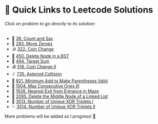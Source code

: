 # 🔗 Quick Links to Leetcode Solutions

###### Click on problem to go directly to its solution:

- 🔢 [38. Count and Say]()
- 🚚 [283. Move Zeroes]()
- 🪙 [322. Coin Change](https://github.com/Spidey00007/Leetcode_Solutions/blob/main/1%20-%20500/322.%20Coin%20Change.md)
- 🌲 [450. Delete Node in a BST]()
- 🎯 [494. Target Sum](https://github.com/Spidey00007/Leetcode_Solutions/blob/main/1%20-%20500/494.%20Target%20Sum.md)
- 💰 [518. Coin Change II](https://github.com/Spidey00007/Leetcode_Solutions/blob/main/501%20-%201000/518.%20Coin%20Change%20II.md)
- ☄️ [735. Asteroid Collision]()
- 🧪 [921. Minimum Add to Make Parentheses Valid]()
- 🚀 [1004. Max Consecutive Ones III]()
- 🧭 [1926. Nearest Exit from Entrance in Maze]()
- 🧹 [2095. Delete the Middle Node of a Linked List]()
- 🧩 [3513. Number of Unique XOR Triplets I]()
- ✨ [3514. Number of Unique XOR Triplets II]()

More problems will be added as I progress! 🌱
